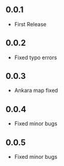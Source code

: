 ## 0.0.1

* First Release

## 0.0.2

* Fixed typo errors

## 0.0.3

* Ankara map fixed

## 0.0.4

* Fixed minor bugs

## 0.0.5

* Fixed minor bugs

